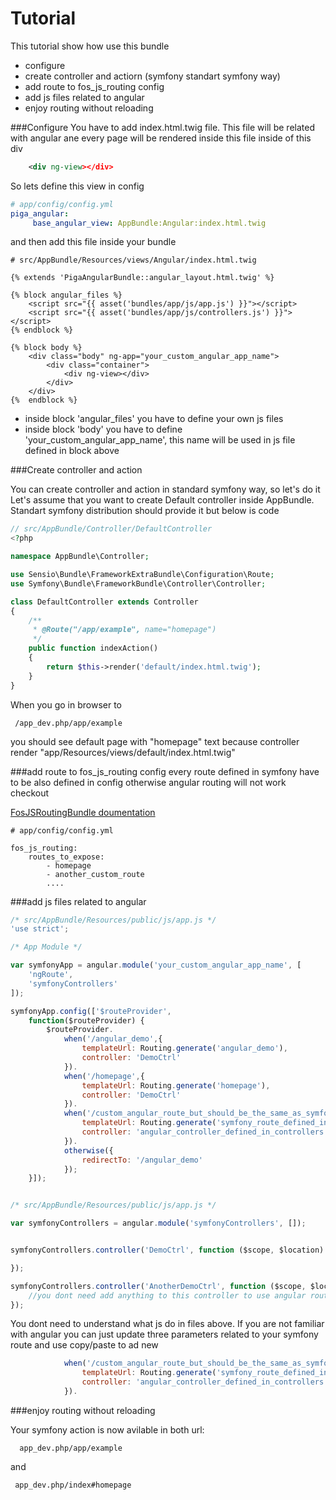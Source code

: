 Tutorial
==================
This tutorial show how use this bundle

* configure
* create controller and actiorn (symfony standart symfony way)
* add route to fos_js_routing config
* add js files related to angular
* enjoy routing without reloading

###Configure
You have to add index.html.twig file. This file will be related with angular ane every page will be rendered inside this file inside of this div 
```xml
    <div ng-view></div>
```

So lets define this view in config

``` yaml
# app/config/config.yml
piga_angular:
     base_angular_view: AppBundle:Angular:index.html.twig

```

and then add this file inside your bundle
```twig
# src/AppBundle/Resources/views/Angular/index.html.twig

{% extends 'PigaAngularBundle::angular_layout.html.twig' %}

{% block angular_files %}
    <script src="{{ asset('bundles/app/js/app.js') }}"></script>
    <script src="{{ asset('bundles/app/js/controllers.js') }}"></script>
{% endblock %}

{% block body %}
    <div class="body" ng-app="your_custom_angular_app_name">
        <div class="container">
            <div ng-view></div>
        </div>
    </div>
{%  endblock %}
```

* inside block 'angular_files' you have to define your own js files
* inside block 'body' you have to define 'your_custom_angular_app_name', this name will be used in js file defined in block above

###Create controller and action

You can create controller and action in standard symfony way, so let's do it 
Let's assume that you want to create Default controller inside AppBundle. 
Standart symfony distribution should provide it but below is code

```php 
// src/AppBundle/Controller/DefaultController
<?php

namespace AppBundle\Controller;

use Sensio\Bundle\FrameworkExtraBundle\Configuration\Route;
use Symfony\Bundle\FrameworkBundle\Controller\Controller;

class DefaultController extends Controller
{
    /**
     * @Route("/app/example", name="homepage")
     */
    public function indexAction()
    {
        return $this->render('default/index.html.twig');
    }
}
```

When you go in browser to 

     /app_dev.php/app/example
you should see default page with "homepage" text because controller render "app/Resources/views/default/index.html.twig"

###add route to fos_js_routing config
 every route defined in symfony have to be also defined in config otherwise angular routing will not work
 checkout
 
 [FosJSRoutingBundle doumentation](https://github.com/FriendsOfSymfony/FOSJsRoutingBundle/blob/master/Resources/doc/index.md)
 
``` ya
# app/config/config.yml

fos_js_routing:
    routes_to_expose:
        - homepage
        - another_custom_route
        ....

```

###add js files related to angular



```js
/* src/AppBundle/Resources/public/js/app.js */
'use strict';

/* App Module */

var symfonyApp = angular.module('your_custom_angular_app_name', [
    'ngRoute',
    'symfonyControllers'
]);

symfonyApp.config(['$routeProvider',
    function($routeProvider) {
        $routeProvider.
            when('/angular_demo',{
                templateUrl: Routing.generate('angular_demo'),
                controller: 'DemoCtrl'
            }).
            when('/homepage',{
                templateUrl: Routing.generate('homepage'),
                controller: 'DemoCtrl'
            }).
            when('/custom_angular_route_but_should_be_the_same_as_symfony_route',{
                templateUrl: Routing.generate('symfony_route_defined_in_normal_way'),
                controller: 'angular_controller_defined_in_controllers.js'
            }).
            otherwise({
                redirectTo: '/angular_demo'
            });
    }]);
```

```js

/* src/AppBundle/Resources/public/js/app.js */

var symfonyControllers = angular.module('symfonyControllers', []);


symfonyControllers.controller('DemoCtrl', function ($scope, $location) {

});

symfonyControllers.controller('AnotherDemoCtrl', function ($scope, $location) {
    //you dont need add anything to this controller to use angular routing, you can leave it empty
});

```

You dont need to understand what js do in files above. If you are not familiar with angular you can just update three parameters related to your symfony route and use copy/paste to ad new

```js
            when('/custom_angular_route_but_should_be_the_same_as_symfony_route',{
                templateUrl: Routing.generate('symfony_route_defined_in_normal_way'),
                controller: 'angular_controller_defined_in_controllers.js'
            }).
```

###enjoy routing without reloading

Your symfony action is now avilable in both url:

      app_dev.php/app/example
and

     app_dev.php/index#homepage

     
          